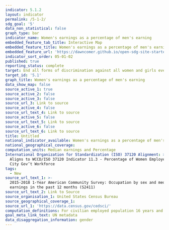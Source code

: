 ```yaml
---
indicator: 5.1.2
layout: indicator
permalink: /5-1-2/
sdg_goal: '5'
data_non_statistical: false
graph_type: bar
indicator_name: Women's earnings as a percentage of men's earning
embedded_feature_tab_title: Interactive Map
embedded_feature_title: Women's earnings as a percentage of men's earning
embedded_feature_url: 'https://dawncomer.github.io/open-sdg-site-starter/gendertest/'
indicator_sort_order: 05-01-02
published: true
reporting_status: complete
target: End all forms of discrimination against all women and girls everywhere
target_id: '5.1'
graph_title: Women's earnings as a percentage of men's earning
data_show_map: false
source_active_1: true
source_active_2: false
source_active_3: false
source_url_3: Link to source
source_active_4: false
source_url_text_4: Link to source
source_active_5: false
source_url_text_5: Link to source
source_active_6: false
source_url_text_6: Link to source
title: Untitled
national_indicator_available: Women's earnings as a percentage of men's earning
national_geographical_coverage: 
computation_units: Median earnings and Percentage
International Organization for Standardization (ISO) 37120 Alignment: >-
  Aligns to WCCD/ISO 37120 Indicator 11.3 - Percentage of Women Employed in the
  City Gov’t Workforce
tags:
  - New
source_url_text_1: >-
  2015-2018 1-Year American Community Survey: Occupation by sex and median
  earnings in the past 12 months (S2411)
source_url_text_2: Link to Source
source_organisation_1: United States Census Bureau
source_geographical_coverage_1:
source_url_1: 'https://data.census.gov/cedsci/'
computation_definitions: For civilian employed population 16 years and over with earnings
goal_meta_link_text: UN metadata
data_disaggregation_information: gender
---
```

